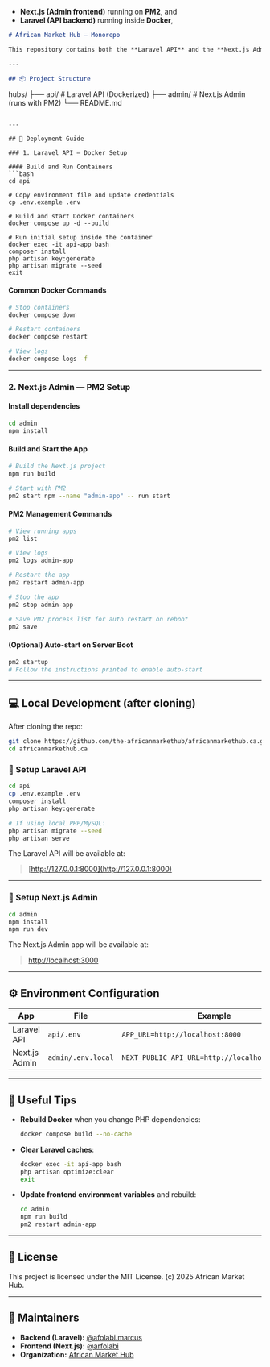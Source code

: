 * **Next.js (Admin frontend)** running on **PM2**, and
* **Laravel (API backend)** running inside **Docker**,


```markdown
# African Market Hub — Monorepo

This repository contains both the **Laravel API** and the **Next.js Admin Dashboard** for the African Market Hub platform.

---

## 📦 Project Structure

```

hubs/
├── api/            # Laravel API (Dockerized)
├── admin/          # Next.js Admin (runs with PM2)
└── README.md

````

---

## 🚀 Deployment Guide

### 1. Laravel API — Docker Setup

#### Build and Run Containers
```bash
cd api

# Copy environment file and update credentials
cp .env.example .env

# Build and start Docker containers
docker compose up -d --build

# Run initial setup inside the container
docker exec -it api-app bash
composer install
php artisan key:generate
php artisan migrate --seed
exit
````

#### Common Docker Commands

```bash
# Stop containers
docker compose down

# Restart containers
docker compose restart

# View logs
docker compose logs -f
```

---

### 2. Next.js Admin — PM2 Setup

#### Install dependencies

```bash
cd admin
npm install
```

#### Build and Start the App

```bash
# Build the Next.js project
npm run build

# Start with PM2
pm2 start npm --name "admin-app" -- run start
```

#### PM2 Management Commands

```bash
# View running apps
pm2 list

# View logs
pm2 logs admin-app

# Restart the app
pm2 restart admin-app

# Stop the app
pm2 stop admin-app

# Save PM2 process list for auto restart on reboot
pm2 save
```

#### (Optional) Auto-start on Server Boot

```bash
pm2 startup
# Follow the instructions printed to enable auto-start
```

---

## 💻 Local Development (after cloning)

After cloning the repo:

```bash
git clone https://github.com/the-africanmarkethub/africanmarkethub.ca.git
cd africanmarkethub.ca
```

### 🧩 Setup Laravel API

```bash
cd api
cp .env.example .env
composer install
php artisan key:generate

# If using local PHP/MySQL:
php artisan migrate --seed
php artisan serve
```

The Laravel API will be available at:

> [http://127.0.0.1:8000](http://127.0.0.1:8000)

---

### 🧩 Setup Next.js Admin

```bash
cd admin
npm install
npm run dev
```

The Next.js Admin app will be available at:

> [http://localhost:3000](http://localhost:3000)

---

## ⚙️ Environment Configuration

| App           | File               | Example                                         |
| ------------- | ------------------ | ----------------------------------------------- |
| Laravel API   | `api/.env`         | `APP_URL=http://localhost:8000`                 |
| Next.js Admin | `admin/.env.local` | `NEXT_PUBLIC_API_URL=http://localhost:8000/api` |

---

## 🧰 Useful Tips

* **Rebuild Docker** when you change PHP dependencies:

  ```bash
  docker compose build --no-cache
  ```

* **Clear Laravel caches**:

  ```bash
  docker exec -it api-app bash
  php artisan optimize:clear
  exit
  ```

* **Update frontend environment variables** and rebuild:

  ```bash
  cd admin
  npm run build
  pm2 restart admin-app
  ```

---

## 📄 License

This project is licensed under the MIT License.
(c) 2025 African Market Hub.

---

## 💬 Maintainers

* **Backend (Laravel):** [@afolabi.marcus](https://github.com/afolabi.marcus)
* **Frontend (Next.js):** [@arfolabi](https://github.com/arfolabi)
* **Organization:** [African Market Hub](https://github.com/the-africanmarkethub)


